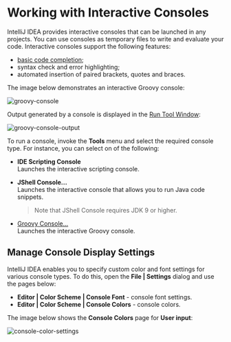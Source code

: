 # Working with Interactive Consoles

IntelliJ IDEA provides interactive consoles that can be launched in any projects. You can use consoles as temporary files to write and evaluate your code. Interactive consoles support the following features:
* [basic code completion](https://www.jetbrains.com/help/idea/auto-completing-code.html);
* syntax check and error highlighting;
* automated insertion of paired brackets, quotes and braces.

The image below demonstrates an interactive Groovy console:

![groovy-console](https://user-images.githubusercontent.com/35970470/35776468-33927ec4-09ae-11e8-8437-ae65d16d3511.png)

Output generated by a console is displayed in the [Run Tool Window](https://www.jetbrains.com/help/idea/run-tool-window.html):

![groovy-console-output](https://user-images.githubusercontent.com/35970470/35776469-35a952b4-09ae-11e8-9aaa-72858c237e66.png)

To run a console, invoke the **Tools** menu and select the required console type. For instance, you can select on of the following:

* **IDE Scripting Console**<br/>
  Launches the interactive scripting console.

* **JShell Console...**<br/>
  Launches the interactive console that allows you to run Java code snippets.
  > Note that JShell Console requires JDK 9 or higher.

* [Groovy Console...](https://www.jetbrains.com/help/idea/launching-groovy-interactive-console.html)<br/>
  Launches the interactive Groovy console.


## Manage Console Display Settings

IntelliJ IDEA enables you to specify custom color and font settings for various console types. To do this, open the **File | Settings** dialog and use the pages below:

* **Editor | Color Scheme | Console Font** - console font settings.
* **Editor | Color Scheme | Console Colors** - console colors.

The image below shows the **Console Colors** page for **User input**:

![console-color-settings](https://user-images.githubusercontent.com/35970470/35776706-94602d74-09b2-11e8-850b-7b387e9f4d29.png)






